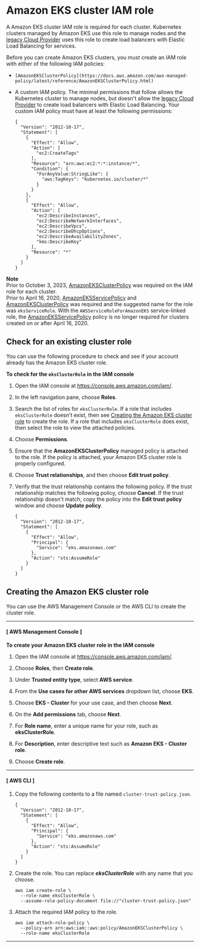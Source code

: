 # Amazon EKS cluster IAM role<a name="cluster_IAM_role"></a>

A Amazon EKS cluster IAM role is required for each cluster\. Kubernetes clusters managed by Amazon EKS use this role to manage nodes and the [legacy Cloud Provider](https://kubernetes-sigs.github.io/aws-load-balancer-controller/v2.7/guide/service/annotations/#legacy-cloud-provider) uses this role to create load balancers with Elastic Load Balancing for services\.

Before you can create Amazon EKS clusters, you must create an IAM role with either of the following IAM policies:
+ `[AmazonEKSClusterPolicy](https://docs.aws.amazon.com/aws-managed-policy/latest/reference/AmazonEKSClusterPolicy.html)`
+ A custom IAM policy\. The minimal permissions that follow allows the Kubernetes cluster to manage nodes, but doesn't allow the [legacy Cloud Provider](https://kubernetes-sigs.github.io/aws-load-balancer-controller/v2.7/guide/service/annotations/#legacy-cloud-provider) to create load balancers with Elastic Load Balancing\. Your custom IAM policy must have at least the following permissions:

  ```
  {
    "Version": "2012-10-17",
    "Statement": [
      {
        "Effect": "Allow",
        "Action": [
          "ec2:CreateTags"
        ],
        "Resource": "arn:aws:ec2:*:*:instance/*",
        "Condition": {
          "ForAnyValue:StringLike": {
            "aws:TagKeys": "kubernetes.io/cluster/*"
          }
        }
      },
      {
        "Effect": "Allow",
        "Action": [
          "ec2:DescribeInstances",
          "ec2:DescribeNetworkInterfaces",
          "ec2:DescribeVpcs",
          "ec2:DescribeDhcpOptions",
          "ec2:DescribeAvailabilityZones",
          "kms:DescribeKey"
        ],
        "Resource": "*"
      }
    ]
  }
  ```

**Note**  
Prior to October 3, 2023, [AmazonEKSClusterPolicy](https://docs.aws.amazon.com/aws-managed-policy/latest/reference/AmazonEKSClusterPolicy.html) was required on the IAM role for each cluster\.  
Prior to April 16, 2020, [AmazonEKSServicePolicy](https://docs.aws.amazon.com/aws-managed-policy/latest/reference/AmazonEKSServicePolicy.html) and [AmazonEKSClusterPolicy](https://docs.aws.amazon.com/aws-managed-policy/latest/reference/AmazonEKSClusterPolicy.html) was required and the suggested name for the role was `eksServiceRole`\. With the `AWSServiceRoleForAmazonEKS` service\-linked role, the [AmazonEKSServicePolicy](https://docs.aws.amazon.com/aws-managed-policy/latest/reference/AmazonEKSServicePolicy.html) policy is no longer required for clusters created on or after April 16, 2020\.

## Check for an existing cluster role<a name="check-service-role"></a>

You can use the following procedure to check and see if your account already has the Amazon EKS cluster role\.

**To check for the `eksClusterRole` in the IAM console**

1. Open the IAM console at [https://console\.aws\.amazon\.com/iam/](https://console.aws.amazon.com/iam/)\.

1. In the left navigation pane, choose **Roles**\. 

1. Search the list of roles for `eksClusterRole`\. If a role that includes `eksClusterRole` doesn't exist, then see [Creating the Amazon EKS cluster role](#create-service-role) to create the role\. If a role that includes `eksClusterRole` does exist, then select the role to view the attached policies\.

1. Choose **Permissions**\.

1. Ensure that the **AmazonEKSClusterPolicy** managed policy is attached to the role\. If the policy is attached, your Amazon EKS cluster role is properly configured\.

1. Choose **Trust relationships**, and then choose **Edit trust policy**\.

1. Verify that the trust relationship contains the following policy\. If the trust relationship matches the following policy, choose **Cancel**\. If the trust relationship doesn't match, copy the policy into the **Edit trust policy** window and choose **Update policy**\. 

   ```
   {
     "Version": "2012-10-17",
     "Statement": [
       {
         "Effect": "Allow",
         "Principal": {
           "Service": "eks.amazonaws.com"
         },
         "Action": "sts:AssumeRole"
       }
     ]
   }
   ```

## Creating the Amazon EKS cluster role<a name="create-service-role"></a>

You can use the AWS Management Console or the AWS CLI to create the cluster role\.

------
#### [ AWS Management Console ]<a name="create-cluster-role-console"></a>

**To create your Amazon EKS cluster role in the IAM console**

1. Open the IAM console at [https://console\.aws\.amazon\.com/iam/](https://console.aws.amazon.com/iam/)\.

1. Choose **Roles**, then **Create role**\.

1. Under **Trusted entity type**, select **AWS service**\.

1. From the **Use cases for other AWS services** dropdown list, choose **EKS**\.

1. Choose **EKS \- Cluster** for your use case, and then choose **Next**\.

1. On the **Add permissions** tab, choose **Next**\.

1. For **Role name**, enter a unique name for your role, such as **eksClusterRole**\.

1. For **Description**, enter descriptive text such as **Amazon EKS \- Cluster role**\.

1. Choose **Create role**\.

------
#### [ AWS CLI ]

1. Copy the following contents to a file named `cluster-trust-policy.json`\. 

   ```
   {
     "Version": "2012-10-17",
     "Statement": [
       {
         "Effect": "Allow",
         "Principal": {
           "Service": "eks.amazonaws.com"
         },
         "Action": "sts:AssumeRole"
       }
     ]
   }
   ```

1. Create the role\. You can replace ***eksClusterRole*** with any name that you choose\.

   ```
   aws iam create-role \
     --role-name eksClusterRole \
     --assume-role-policy-document file://"cluster-trust-policy.json"
   ```

1. Attach the required IAM policy to the role\.

   ```
   aws iam attach-role-policy \
     --policy-arn arn:aws:iam::aws:policy/AmazonEKSClusterPolicy \
     --role-name eksClusterRole
   ```

------